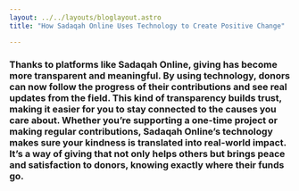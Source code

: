 ```yaml
---
layout: ../../layouts/bloglayout.astro
title: "How Sadaqah Online Uses Technology to Create Positive Change"

---
```


### Thanks to platforms like Sadaqah Online, giving has become more transparent and meaningful. By using technology, donors can now follow the progress of their contributions and see real updates from the field. This kind of transparency builds trust, making it easier for you to stay connected to the causes you care about. Whether you’re supporting a one-time project or making regular contributions, Sadaqah Online’s technology makes sure your kindness is translated into real-world impact. It’s a way of giving that not only helps others but brings peace and satisfaction to donors, knowing exactly where their funds go.